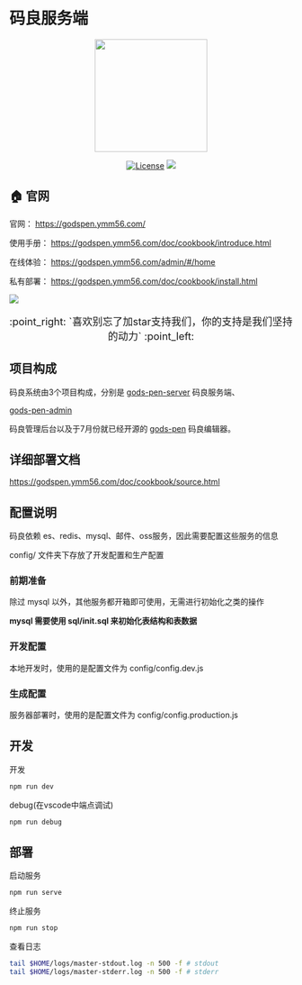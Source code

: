 
# 码良服务端



 
<p align="center"><a href="https://godspen.ymm56.com/" target="_blank" rel="noopener noreferrer"><img width="200" src="https://godspen.ymm56.com/doc/logo.png"></a></p>

<p align="center">
  <a href="https://godspen.ymm56.com/"><img src="https://img.shields.io/github/license/ymm-tech/gods-pen" alt="License"></a>
  <a href="https://godspen.ymm56.com/"><img src="https://img.shields.io/github/package-json/v/ymm-tech/gods-pen"></a>

</p>


##  :house: 官网
  
  官网： https://godspen.ymm56.com/

  使用手册： https://godspen.ymm56.com/doc/cookbook/introduce.html

  在线体验： https://godspen.ymm56.com/admin/#/home
  
  私有部署： https://godspen.ymm56.com/doc/cookbook/install.html


![](https://ymm-maliang.oss-cn-hangzhou.aliyuncs.com/ymm-maliang/access/ymm_1539588655850.png)


 <p style="font-size:18px;" align="center">:point_right: `喜欢别忘了加star支持我们，你的支持是我们坚持的动力` :point_left:</p>

## 项目构成

码良系统由3个项目构成，分别是 [gods-pen-server](https://github.com/ymm-tech/gods-pen-server) 码良服务端、

[gods-pen-admin](https://github.com/ymm-tech/gods-pen-admin) 

码良管理后台以及于7月份就已经开源的 [gods-pen](https://github.com/ymm-tech/gods-pen) 码良编辑器。


## 详细部署文档

https://godspen.ymm56.com/doc/cookbook/source.html

## 配置说明

码良依赖 es、redis、mysql、邮件、oss服务，因此需要配置这些服务的信息

config/ 文件夹下存放了开发配置和生产配置

### 前期准备

除过 mysql 以外，其他服务都开箱即可使用，无需进行初始化之类的操作

**mysql 需要使用 sql/init.sql 来初始化表结构和表数据**

### 开发配置

本地开发时，使用的是配置文件为 config/config.dev.js

### 生成配置

服务器部署时，使用的是配置文件为 config/config.production.js

## 开发

开发

```bash
npm run dev
```

debug(在vscode中端点调试)

```bash
npm run debug
```

## 部署

启动服务

```bash
npm run serve
```

终止服务

```bash
npm run stop
```

查看日志

```bash
tail $HOME/logs/master-stdout.log -n 500 -f # stdout
tail $HOME/logs/master-stderr.log -n 500 -f # stderr
```

